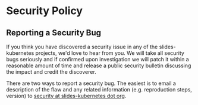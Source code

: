 <!-- Space: Projects -->
<!-- Parent: SlidesKubernetes -->
<!-- Title: Security SlidesKubernetes -->

<!-- Label: SlidesKubernetes -->
<!-- Label: Security -->
<!-- Include: docs/disclaimer.md -->
<!-- Include: ac:toc -->

# Security Policy

## Reporting a Security Bug

If you think you have discovered a security issue in any of the slides-kubernetes projects, we'd love to hear from you. We will take all security bugs seriously and if confirmed upon investigation we will patch it within a reasonable amount of time and release a public security bulletin discussing the impact and credit the discoverer.

There are two ways to report a security bug. The easiest is to email a description of the flaw and any related information (e.g. reproduction steps, version) to [security at slides-kubernetes dot org](mailto:security@hadenlabs.com).
